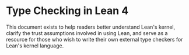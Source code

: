# Type Checking in Lean 4

This document exists to help readers better understand Lean's kernel, clarify the trust assumptions involved in using Lean, and serve as a resource for those who wish to write their own external type checkers for Lean's kernel language.
